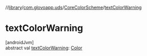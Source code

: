 //[library](../../../index.md)/[com.glovoapp.uds](../index.md)/[CoreColorScheme](index.md)/[textColorWarning](text-color-warning.md)

# textColorWarning

[androidJvm]\
abstract val [textColorWarning](text-color-warning.md): [Color](https://developer.android.com/reference/kotlin/androidx/compose/ui/graphics/Color.html)

